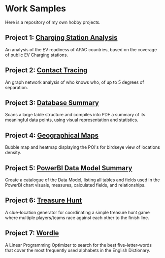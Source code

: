 # Work Samples
Here is a repository of my own hobby projects. 

## Project 1: [Charging Station Analysis](https://github.com/enAnne/WorkSamples/tree/master/Charging%20Stations%20Analysis)
An analysis of the EV readiness of APAC countries, based on the coverage of public EV Charging stations.

## Project 2: [Contact Tracing](https://github.com/enAnne/WorkSamples/tree/master/Contact%20Tracing)
An graph network analysis of who knows who, of up to 5 degrees of separation.

## Project 3: [Database Summary](https://github.com/enAnne/WorkSamples/tree/master/Database%20Summary)
Scans a large table structure and compiles into PDF a summary of its meaningful data points, using visual representation and statistics.

## Project 4: [Geographical Maps](https://github.com/enAnne/WorkSamples/tree/master/Geographical%20Map)
Bubble map and heatmap displaying the POI's for birdseye view of locations density.

## Project 5: [PowerBI Data Model Summary](https://github.com/enAnne/WorkSamples/tree/master/PowerBI%20Data%20Model%20Summary)
Create a catalogue of the Data Model, listing all tables and fields used in the PowerBI chart visuals, measures, calculated fields, and relationships.

## Project 6: [Treasure Hunt](https://github.com/enAnne/WorkSamples/tree/master/Treasure%20Hunt)
A clue-location generator for coordinating a simple treasure hunt game where multiple players/teams race against each other to the finish line.

## Project 7: [Wordle](https://github.com/enAnne/WorkSamples/tree/master/Wordle)
A Linear Programming Optimizer to search for the best five-letter-words that cover the most frequently used alphabets in the English Dictionary.
